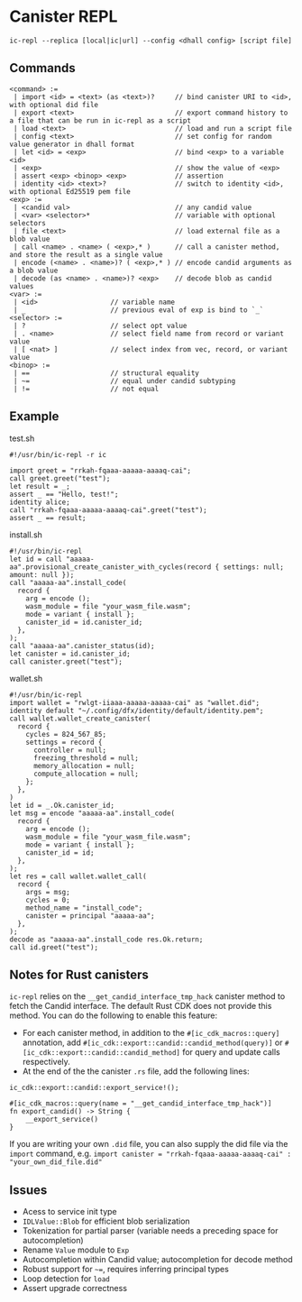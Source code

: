 # Canister REPL

```
ic-repl --replica [local|ic|url] --config <dhall config> [script file]
```

## Commands

```
<command> := 
 | import <id> = <text> (as <text>)?     // bind canister URI to <id>, with optional did file
 | export <text>                         // export command history to a file that can be run in ic-repl as a script
 | load <text>                           // load and run a script file
 | config <text>                         // set config for random value generator in dhall format
 | let <id> = <exp>                      // bind <exp> to a variable <id>
 | <exp>                                 // show the value of <exp>
 | assert <exp> <binop> <exp>            // assertion
 | identity <id> <text>?                 // switch to identity <id>, with optional Ed25519 pem file
<exp> := 
 | <candid val>                          // any candid value
 | <var> <selector>*                     // variable with optional selectors
 | file <text>                           // load external file as a blob value
 | call <name> . <name> ( <exp>,* )      // call a canister method, and store the result as a single value
 | encode (<name> . <name>)? ( <exp>,* ) // encode candid arguments as a blob value
 | decode (as <name> . <name>)? <exp>    // decode blob as candid values
<var> := 
 | <id>                  // variable name 
 | _                     // previous eval of exp is bind to `_` 
<selector> :=
 | ?                     // select opt value
 | . <name>              // select field name from record or variant value
 | [ <nat> ]             // select index from vec, record, or variant value
<binop> := 
 | ==                    // structural equality
 | ~=                    // equal under candid subtyping
 | !=                    // not equal
```

## Example

test.sh
```
#!/usr/bin/ic-repl -r ic

import greet = "rrkah-fqaaa-aaaaa-aaaaq-cai";
call greet.greet("test");
let result = _;
assert _ == "Hello, test!";
identity alice;
call "rrkah-fqaaa-aaaaa-aaaaq-cai".greet("test");
assert _ == result;
```

install.sh
```
#!/usr/bin/ic-repl
let id = call "aaaaa-aa".provisional_create_canister_with_cycles(record { settings: null; amount: null });
call "aaaaa-aa".install_code(
  record {
    arg = encode ();
    wasm_module = file "your_wasm_file.wasm";
    mode = variant { install };
    canister_id = id.canister_id;
  },
);
call "aaaaa-aa".canister_status(id);
let canister = id.canister_id;
call canister.greet("test");
```

wallet.sh
```
#!/usr/bin/ic-repl
import wallet = "rwlgt-iiaaa-aaaaa-aaaaa-cai" as "wallet.did";
identity default "~/.config/dfx/identity/default/identity.pem";
call wallet.wallet_create_canister(
  record {
    cycles = 824_567_85;
    settings = record {
      controller = null;
      freezing_threshold = null;
      memory_allocation = null;
      compute_allocation = null;
    };
  },
)
let id = _.Ok.canister_id;
let msg = encode "aaaaa-aa".install_code(
  record {
    arg = encode ();
    wasm_module = file "your_wasm_file.wasm";
    mode = variant { install };
    canister_id = id;
  },
);
let res = call wallet.wallet_call(
  record {
    args = msg;
    cycles = 0;
    method_name = "install_code";
    canister = principal "aaaaa-aa";
  },
);
decode as "aaaaa-aa".install_code res.Ok.return;
call id.greet("test");
```

## Notes for Rust canisters

`ic-repl` relies on the `__get_candid_interface_tmp_hack` canister method to fetch the Candid interface. The default
Rust CDK does not provide this method. You can do the following to enable this feature:

* For each canister method, in addition to the `#[ic_cdk_macros::query]` annotation, add `#[ic_cdk::export::candid::candid_method(query)]` or `#[ic_cdk::export::candid::candid_method]` for query and update calls respectively.
* At the end of the the canister `.rs` file, add the following lines:
```
ic_cdk::export::candid::export_service!();

#[ic_cdk_macros::query(name = "__get_candid_interface_tmp_hack")]
fn export_candid() -> String {
    __export_service()
}
```

If you are writing your own `.did` file, you can also supply the did file via the `import` command, e.g. `import canister = "rrkah-fqaaa-aaaaa-aaaaq-cai" : "your_own_did_file.did"`

## Issues

* Acess to service init type
* `IDLValue::Blob` for efficient blob serialization
* Tokenization for partial parser (variable needs a preceding space for autocompletion)
* Rename `Value` module to `Exp`
* Autocompletion within Candid value; autocompletion for decode method
* Robust support for `~=`, requires inferring principal types
* Loop detection for `load`
* Assert upgrade correctness

